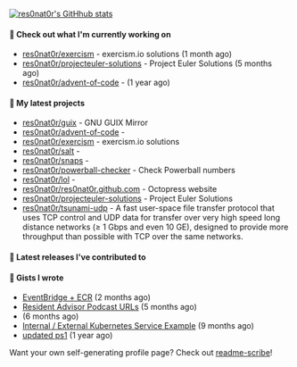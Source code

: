 [![res0nat0r's GitHhub stats](https://github-readme-stats.vercel.app/api?username=res0nat0r&count_private=true&show_icons=true)](https://github.com/anuraghazra/github-readme-stats)

#### 👷 Check out what I'm currently working on

- [res0nat0r/exercism](https://github.com/res0nat0r/exercism) - exercism.io solutions (1 month ago)
- [res0nat0r/projecteuler-solutions](https://github.com/res0nat0r/projecteuler-solutions) - Project Euler Solutions (5 months ago)
- [res0nat0r/advent-of-code](https://github.com/res0nat0r/advent-of-code) -  (1 year ago)

#### 🌱 My latest projects

- [res0nat0r/guix](https://github.com/res0nat0r/guix) - GNU GUIX Mirror
- [res0nat0r/advent-of-code](https://github.com/res0nat0r/advent-of-code) - 
- [res0nat0r/exercism](https://github.com/res0nat0r/exercism) - exercism.io solutions
- [res0nat0r/salt](https://github.com/res0nat0r/salt) - 
- [res0nat0r/snaps](https://github.com/res0nat0r/snaps) - 
- [res0nat0r/powerball-checker](https://github.com/res0nat0r/powerball-checker) - Check Powerball numbers
- [res0nat0r/lol](https://github.com/res0nat0r/lol) - 
- [res0nat0r/res0nat0r.github.com](https://github.com/res0nat0r/res0nat0r.github.com) - Octopress website
- [res0nat0r/projecteuler-solutions](https://github.com/res0nat0r/projecteuler-solutions) - Project Euler Solutions
- [res0nat0r/tsunami-udp](https://github.com/res0nat0r/tsunami-udp) -  A fast user-space file transfer protocol that uses TCP control and UDP data for transfer over very high speed long distance networks (≥ 1 Gbps and even 10 GE), designed to provide more throughput than possible with TCP over the same networks.

#### 🔭 Latest releases I've contributed to


#### 📓 Gists I wrote

- [EventBridge &#43; ECR](https://gist.github.com/2199102ab9a297d84bc1976d505c689b) (2 months ago)
- [Resident Advisor Podcast URLs](https://gist.github.com/0fea0f18791d86d997505eac6f634267) (5 months ago)
- [](https://gist.github.com/4e0213769c92dda9b5b3a61e45fb6edb) (6 months ago)
- [Internal / External Kubernetes Service Example](https://gist.github.com/fb675bb79fe8f769f7c3762254dac270) (9 months ago)
- [updated ps1](https://gist.github.com/7ddccca0f8fac4e9b1f4e745d3ff9e86) (1 year ago)

Want your own self-generating profile page? Check out [readme-scribe](https://github.com/muesli/readme-scribe)!
